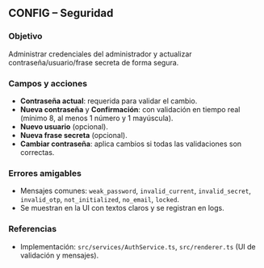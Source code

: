 ## CONFIG – Seguridad

### Objetivo
Administrar credenciales del administrador y actualizar contraseña/usuario/frase secreta de forma segura.

### Campos y acciones
- **Contraseña actual**: requerida para validar el cambio.
- **Nueva contraseña** y **Confirmación**: con validación en tiempo real (mínimo 8, al menos 1 número y 1 mayúscula).
- **Nuevo usuario** (opcional).
- **Nueva frase secreta** (opcional).
- **Cambiar contraseña**: aplica cambios si todas las validaciones son correctas.

### Errores amigables
- Mensajes comunes: `weak_password`, `invalid_current`, `invalid_secret`, `invalid_otp`, `not_initialized`, `no_email`, `locked`.
- Se muestran en la UI con textos claros y se registran en logs.

### Referencias
- Implementación: `src/services/AuthService.ts`, `src/renderer.ts` (UI de validación y mensajes).
